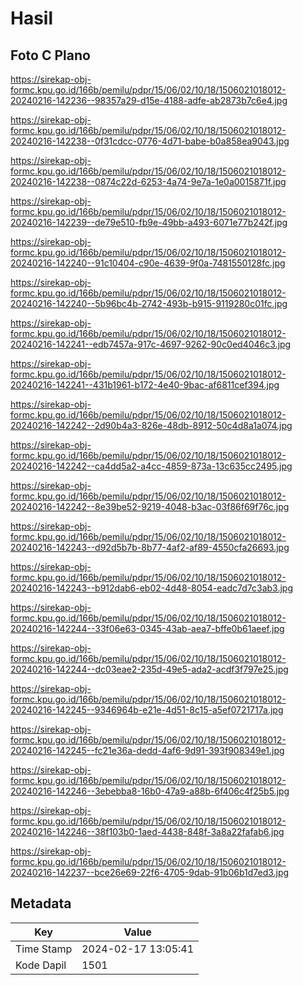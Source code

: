 # Hasil

## Foto C Plano

https://sirekap-obj-formc.kpu.go.id/166b/pemilu/pdpr/15/06/02/10/18/1506021018012-20240216-142236--98357a29-d15e-4188-adfe-ab2873b7c6e4.jpg

https://sirekap-obj-formc.kpu.go.id/166b/pemilu/pdpr/15/06/02/10/18/1506021018012-20240216-142238--0f31cdcc-0776-4d71-babe-b0a858ea9043.jpg

https://sirekap-obj-formc.kpu.go.id/166b/pemilu/pdpr/15/06/02/10/18/1506021018012-20240216-142238--0874c22d-6253-4a74-9e7a-1e0a0015871f.jpg

https://sirekap-obj-formc.kpu.go.id/166b/pemilu/pdpr/15/06/02/10/18/1506021018012-20240216-142239--de79e510-fb9e-49bb-a493-6071e77b242f.jpg

https://sirekap-obj-formc.kpu.go.id/166b/pemilu/pdpr/15/06/02/10/18/1506021018012-20240216-142240--91c10404-c90e-4639-9f0a-7481550128fc.jpg

https://sirekap-obj-formc.kpu.go.id/166b/pemilu/pdpr/15/06/02/10/18/1506021018012-20240216-142240--5b96bc4b-2742-493b-b915-9119280c01fc.jpg

https://sirekap-obj-formc.kpu.go.id/166b/pemilu/pdpr/15/06/02/10/18/1506021018012-20240216-142241--edb7457a-917c-4697-9262-90c0ed4046c3.jpg

https://sirekap-obj-formc.kpu.go.id/166b/pemilu/pdpr/15/06/02/10/18/1506021018012-20240216-142241--431b1961-b172-4e40-9bac-af6811cef394.jpg

https://sirekap-obj-formc.kpu.go.id/166b/pemilu/pdpr/15/06/02/10/18/1506021018012-20240216-142242--2d90b4a3-826e-48db-8912-50c4d8a1a074.jpg

https://sirekap-obj-formc.kpu.go.id/166b/pemilu/pdpr/15/06/02/10/18/1506021018012-20240216-142242--ca4dd5a2-a4cc-4859-873a-13c635cc2495.jpg

https://sirekap-obj-formc.kpu.go.id/166b/pemilu/pdpr/15/06/02/10/18/1506021018012-20240216-142242--8e39be52-9219-4048-b3ac-03f86f69f76c.jpg

https://sirekap-obj-formc.kpu.go.id/166b/pemilu/pdpr/15/06/02/10/18/1506021018012-20240216-142243--d92d5b7b-8b77-4af2-af89-4550cfa26693.jpg

https://sirekap-obj-formc.kpu.go.id/166b/pemilu/pdpr/15/06/02/10/18/1506021018012-20240216-142243--b912dab6-eb02-4d48-8054-eadc7d7c3ab3.jpg

https://sirekap-obj-formc.kpu.go.id/166b/pemilu/pdpr/15/06/02/10/18/1506021018012-20240216-142244--33f06e63-0345-43ab-aea7-bffe0b61aeef.jpg

https://sirekap-obj-formc.kpu.go.id/166b/pemilu/pdpr/15/06/02/10/18/1506021018012-20240216-142244--dc03eae2-235d-49e5-ada2-acdf3f797e25.jpg

https://sirekap-obj-formc.kpu.go.id/166b/pemilu/pdpr/15/06/02/10/18/1506021018012-20240216-142245--9346964b-e21e-4d51-8c15-a5ef0721717a.jpg

https://sirekap-obj-formc.kpu.go.id/166b/pemilu/pdpr/15/06/02/10/18/1506021018012-20240216-142245--fc21e36a-dedd-4af6-9d91-393f908349e1.jpg

https://sirekap-obj-formc.kpu.go.id/166b/pemilu/pdpr/15/06/02/10/18/1506021018012-20240216-142246--3ebebba8-16b0-47a9-a88b-6f406c4f25b5.jpg

https://sirekap-obj-formc.kpu.go.id/166b/pemilu/pdpr/15/06/02/10/18/1506021018012-20240216-142246--38f103b0-1aed-4438-848f-3a8a22fafab6.jpg

https://sirekap-obj-formc.kpu.go.id/166b/pemilu/pdpr/15/06/02/10/18/1506021018012-20240216-142237--bce26e69-22f6-4705-9dab-91b06b1d7ed3.jpg


## Metadata

| Key        | Value               |
| ---------- | ------------------- |
| Time Stamp | 2024-02-17 13:05:41 |
| Kode Dapil | 1501                |



